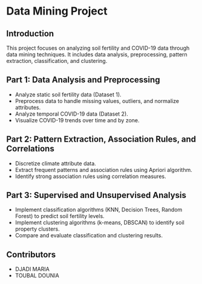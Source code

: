 Data Mining Project
==============================

## Introduction
This project focuses on analyzing soil fertility and COVID-19 data through data mining techniques. It includes data analysis, preprocessing, pattern extraction, classification, and clustering.

## Part 1: Data Analysis and Preprocessing
- Analyze static soil fertility data (Dataset 1).
- Preprocess data to handle missing values, outliers, and normalize attributes.
- Analyze temporal COVID-19 data (Dataset 2).
- Visualize COVID-19 trends over time and by zone.

## Part 2: Pattern Extraction, Association Rules, and Correlations
- Discretize climate attribute data.
- Extract frequent patterns and association rules using Apriori algorithm.
- Identify strong association rules using correlation measures.

## Part 3: Supervised and Unsupervised Analysis
- Implement classification algorithms (KNN, Decision Trees, Random Forest) to predict soil fertility levels.
- Implement clustering algorithms (k-means, DBSCAN) to identify soil property clusters.
- Compare and evaluate classification and clustering results.

## Contributors
- DJADI MARIA
- TOUBAL  DOUNIA
